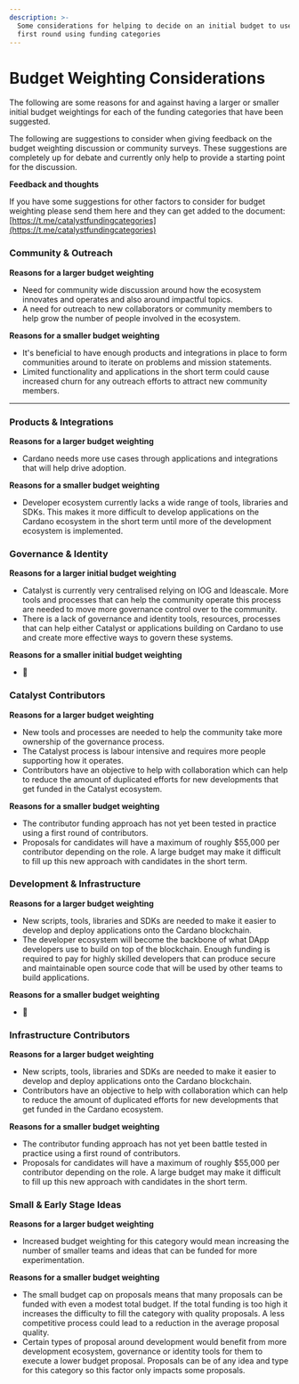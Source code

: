 ```yaml
---
description: >-
  Some considerations for helping to decide on an initial budget to use for a
  first round using funding categories
---
```


# Budget Weighting Considerations

The following are some reasons for and against having a larger or smaller initial budget weightings for each of the funding categories that have been suggested.&#x20;

The following are suggestions to consider when giving feedback on the budget weighting discussion or community surveys. These suggestions are completely up for debate and currently only help to provide a starting point for the discussion.&#x20;



**Feedback and thoughts**

If you have some suggestions for other factors to consider for budget weighting please send them here and they can get added to the document: [https://t.me/catalystfundingcategories](https://t.me/catalystfundingcategories)



### Community & Outreach

**Reasons for a larger budget weighting**

* Need for community wide discussion around how the ecosystem innovates and operates and also around impactful topics.
* A need for outreach to new collaborators or community members to help grow the number of people involved in the ecosystem.

**Reasons for a smaller budget weighting**

* It's beneficial to have enough products and integrations in place to form communities around to iterate on problems and mission statements.
* Limited functionality and applications in the short term could cause increased churn for any outreach efforts to attract new community members.

****

### **Products & Integrations**

**Reasons for a larger budget weighting**

* Cardano needs more use cases through applications and integrations that will help drive adoption.

**Reasons for a smaller budget weighting**

* Developer ecosystem currently lacks a wide range of tools, libraries and SDKs. This makes it more difficult to develop applications on the Cardano ecosystem in the short term until more of the development ecosystem is implemented.



### Governance & Identity

**Reasons for a larger initial budget weighting**

* Catalyst is currently very centralised relying on IOG and Ideascale. More tools and processes that can help the community operate this process are needed to move more governance control over to the community.
* There is a lack of governance and identity tools, resources, processes that can help either Catalyst or applications building on Cardano to use and create more effective ways to govern these systems.

**Reasons for a smaller initial budget weighting**

* :thinking:



### Catalyst Contributors

**Reasons for a larger budget weighting**

* New tools and processes are needed to help the community take more ownership of the governance process.
* The Catalyst process is labour intensive and requires more people supporting how it operates.
* Contributors have an objective to help with collaboration which can help to reduce the amount of duplicated efforts for new developments that get funded in the Catalyst ecosystem.

**Reasons for a smaller  budget weighting**

* The contributor funding approach has not yet been tested in practice using a first round of contributors.
* Proposals for candidates will have a maximum of roughly $55,000 per contributor depending on the role. A large budget may make it difficult to fill up this new approach with candidates in the short term.



### Development & Infrastructure

**Reasons for a larger budget weighting**

* New scripts, tools, libraries and SDKs are needed to make it easier to develop and deploy applications onto the Cardano blockchain.
* The developer ecosystem will become the backbone of what DApp developers use to build on top of the blockchain. Enough funding is required to pay for highly skilled developers that can produce secure and maintainable open source code that will be used by other teams to build applications.

**Reasons for a smaller budget weighting**

* :thinking:



### Infrastructure Contributors

**Reasons for a larger budget weighting**

* New scripts, tools, libraries and SDKs are needed to make it easier to develop and deploy applications onto the Cardano blockchain.
* Contributors have an objective to help with collaboration which can help to reduce the amount of duplicated efforts for new developments that get funded in the Cardano ecosystem.

**Reasons for a smaller budget weighting**

* The contributor funding approach has not yet been battle tested in practice using a first round of contributors.
* Proposals for candidates will have a maximum of roughly $55,000 per contributor depending on the role. A large budget may make it difficult to fill up this new approach with candidates in the short term.



### Small & Early Stage Ideas

**Reasons for a larger budget weighting**

* Increased budget weighting for this category would mean increasing the number of smaller teams and ideas that can be funded for more experimentation.

**Reasons for a smaller budget weighting**

* The small budget cap on proposals means that many proposals can be funded with even a modest total budget. If the total funding is too high it increases the difficulty to fill the category with quality proposals. A less competitive process could lead to a reduction in the average proposal quality.
* Certain types of proposal around development would benefit from more development ecosystem, governance or identity tools for them to execute a lower budget proposal. Proposals can be of any idea and type for this category so this factor only impacts some proposals.
